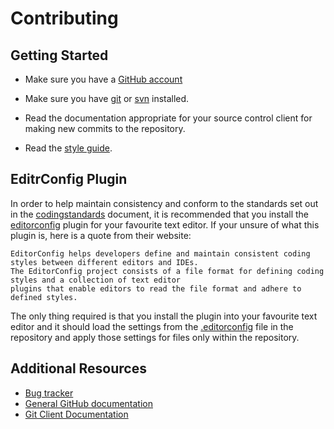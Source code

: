 Contributing
==================


Getting Started
-----------

- Make sure you have a [GitHub account](https://github.com/signup/free)

- Make sure you have [git](http://git-scm.com/downloads) or [svn](https://help.github.com/articles/support-for-subversion-clients) installed.

- Read the documentation appropriate for your source control client for making new commits to the repository.

- Read the [style guide](STYLEGUIDE.md).

EditrConfig Plugin
-----------

In order to help maintain consistency and conform to the standards set out in the [codingstandards](CodingStandards.md)
document, it is recommended that you install the [editorconfig](http://editorconfig.org) plugin for your favourite text editor.
If your unsure of what this plugin is, here is a quote from their website:

```
EditorConfig helps developers define and maintain consistent coding styles between different editors and IDEs.
The EditorConfig project consists of a file format for defining coding styles and a collection of text editor
plugins that enable editors to read the file format and adhere to defined styles.
```

The only thing required is that you install the plugin into your favourite text editor and it should load the
settings from the [.editorconfig](.editorconfig) file in the repository and apply those settings for files only within the
repository.

Additional Resources
-----------

- [Bug tracker](https://github.com/EmpiresMod/CommunityScripts/issues)
- [General GitHub documentation](https://help.github.com/)
- [Git Client Documentation](http://git-scm.com/doc)
